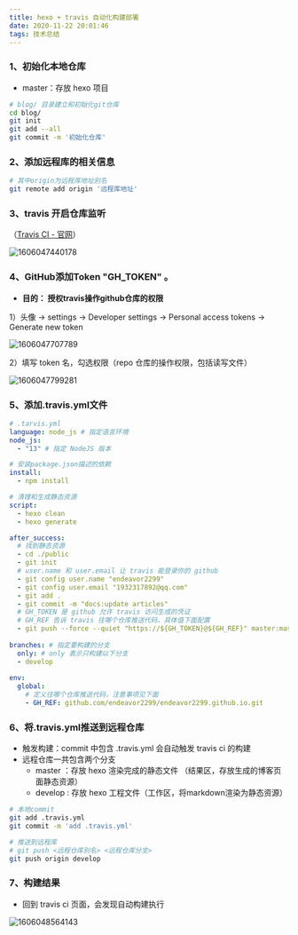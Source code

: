 ```yaml
---
title: hexo + travis 自动化构建部署
date: 2020-11-22 20:01:46
tags: 技术总结
---
```


### 1、初始化本地仓库

+ master：存放 hexo 项目

```bash
# blog/ 目录建立和初始化git仓库
cd blog/
git init
git add --all
git commit -m '初始化仓库'
```

### 2、添加远程库的相关信息

```bash
# 其中origin为远程库地址别名
git remote add origin '远程库地址'
```

### 3、travis 开启仓库监听

（[Travis CI - 官网](https://travis-ci.org/)）

![1606047440178](C:\Users\endeavor\AppData\Roaming\Typora\typora-user-images\1606047440178.png)

### 4、GitHub添加Token "GH_TOKEN" 。

+ **目的： 授权travis操作github仓库的权限**

1）头像 -> settings -> Developer settings -> Personal access tokens -> Generate new token

![1606047707789](C:\Users\endeavor\AppData\Roaming\Typora\typora-user-images\1606047707789.png)

2）填写 token 名，勾选权限（repo 仓库的操作权限，包括读写文件）

![1606047799281](C:\Users\endeavor\AppData\Roaming\Typora\typora-user-images\1606047799281.png)

### 5、添加.travis.yml文件

```yml
# .tarvis.yml
language: node_js # 指定语言环境
node_js:
  - "13" # 指定 NodeJS 版本

# 安装package.json描述的依赖
install:
  - npm install

# 清理和生成静态资源
script: 
  - hexo clean
  - hexo generate 

after_success: 
  # 找到静态资源
  - cd ./public
  - git init
  # user.name 和 user.email 让 travis 能登录你的 github
  - git config user.name "endeavor2299"
  - git config user.email "1932317892@qq.com"
  - git add .
  - git commit -m "docs:update articles"
  # GH_TOKEN 是 github 允许 travis 访问生成的凭证
  # GH_REF 告诉 travis 往哪个仓库推送代码，具体值下面配置
  - git push --force --quiet "https://${GH_TOKEN}@${GH_REF}" master:master
  
branches: # 指定要构建的分支
  only: # only 表示只构建以下分支
  - develop
  
env:
  global:
    # 定义往哪个仓库推送代码，注意事项见下面
    - GH_REF: github.com/endeavor2299/endeavor2299.github.io.git
```

### 6、将.travis.yml推送到远程仓库

+ 触发构建：commit 中包含 .travis.yml 会自动触发 travis ci 的构建
+ 远程仓库一共包含两个分支
  + master ：存放 hexo 渲染完成的静态文件 （结果区，存放生成的博客页面静态资源）
  + develop  :  存放 hexo 工程文件（工作区，将markdown渲染为静态资源）

```bash
# 本地commit 
git add .travis.yml
git commit -m 'add .travis.yml'

# 推送到远程库
# git push <远程仓库别名> <远程仓库分支>
git push origin develop
```

### 7、构建结果

+ 回到 travis ci 页面，会发现自动构建执行

![1606048564143](C:\Users\endeavor\AppData\Roaming\Typora\typora-user-images\1606048564143.png)
